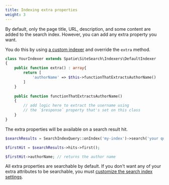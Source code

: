 ```yaml
---
title: Indexing extra properties
weight: 3
---
```


By default, only the page title, URL, description, and some content are added to the search index. However, you can add any extra property you want.

You do this by using [a custom indexer](/docs/laravel-site-search/v1/advanced-usage/using-a-custom-indexer) and override the `extra` method.

```php
class YourIndexer extends Spatie\SiteSearch\Indexers\DefaultIndexer
{
    public function extra() : array{
        return [
            'authorName' => $this->functionThatExtractsAuthorName()
        ]    
    }
    
    public function functionThatExtractsAuthorName()
    {
        // add logic here to extract the username using
        // the `$response` property that's set on this class
    }
}
```

The extra properties will be available on a search result hit.

```php
$searchResults = SearchIndexQuery::onIndex('my-index')->search('your query')->get(); 

$firstHit = $searchResults->hits->first();

$firstHit->authorName; // returns the author name
```

All extra properties are searchable by default. If you don't want any of your extra attributes to be searchable, you must [customize the search index settings](/docs/laravel-site-search/v1/advanced-usage/customizing-meilisearch-settings).
